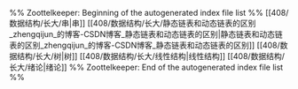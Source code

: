 %% Zoottelkeeper: Beginning of the autogenerated index file list  %%
 [[408/数据结构/长大/串|串]]
 [[408/数据结构/长大/静态链表和动态链表的区别_zhengqijun_的博客-CSDN博客_静态链表和动态链表的区别|静态链表和动态链表的区别_zhengqijun_的博客-CSDN博客_静态链表和动态链表的区别]]
 [[408/数据结构/长大/树|树]]
 [[408/数据结构/长大/线性结构|线性结构]]
 [[408/数据结构/长大/绪论|绪论]]
%% Zoottelkeeper: End of the autogenerated index file list  %%
